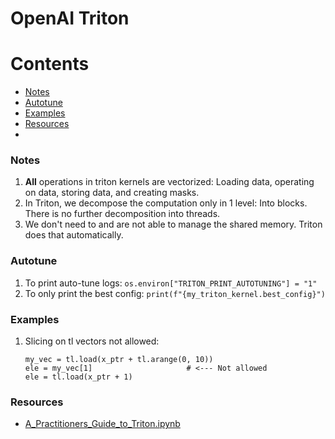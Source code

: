 # OpenAI Triton


# Contents
 - [Notes](#Notes)
 - [Autotune](#Autotune)
 - [Examples](#Examples)
 - [Resources](#Resources)
 - 


### Notes
1. **All** operations in triton kernels are vectorized: Loading data, operating on data, storing data, and creating masks.
2. In Triton, we decompose the computation only in 1 level: Into blocks. There is no further decomposition into threads.
3. We don't need to and are not able to manage the shared memory. Triton does that automatically.

### Autotune
1. To print auto-tune logs: `os.environ["TRITON_PRINT_AUTOTUNING"] = "1"`
2. To only print the best config: `print(f"{my_triton_kernel.best_config}")`

### Examples
1. Slicing on tl vectors not allowed:
   ```
   my_vec = tl.load(x_ptr + tl.arange(0, 10))
   ele = my_vec[1]                     # <--- Not allowed
   ele = tl.load(x_ptr + 1)
   ```


### Resources
- [A_Practitioners_Guide_to_Triton.ipynb](https://github.com/gpu-mode/lectures/blob/main/lecture_014/A_Practitioners_Guide_to_Triton.ipynb)
